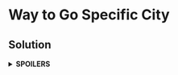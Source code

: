 # Way to Go Specific City

## Solution
<details>
<summary><b>SPOILERS</b></summary>

Use BFS that records the level of each step. To store the level data, define a "visited" vector as `vector<int>`, instead of conventional `vector<bool>` type.

### Note


</details>
